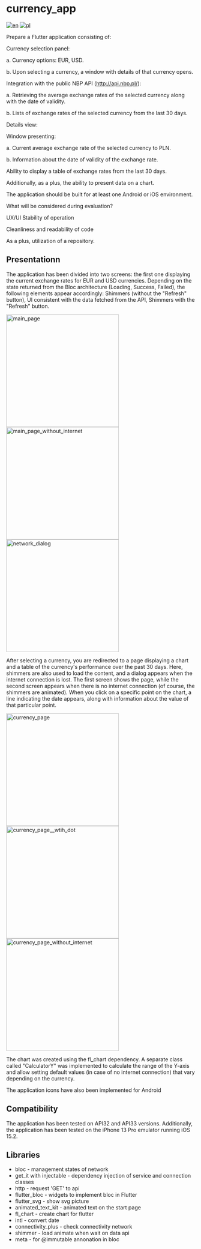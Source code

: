 # currency_app

[![en](https://img.shields.io/badge/lang-en-yellow.svg)](https://github.com/Zalezny/currency_app/edit/readmes/README.md)
[![pl](https://img.shields.io/badge/lang-pl-red.svg)](https://github.com/Zalezny/currency_app/blob/readmes/README.pl.md)

Prepare a Flutter application consisting of:

Currency selection panel:

a. Currency options: EUR, USD.

b. Upon selecting a currency, a window with details of that currency opens.

Integration with the public NBP API (http://api.nbp.pl/):

a. Retrieving the average exchange rates of the selected currency along with the date of validity.

b. Lists of exchange rates of the selected currency from the last 30 days.

Details view:

Window presenting:

a. Current average exchange rate of the selected currency to PLN.

b. Information about the date of validity of the exchange rate.

Ability to display a table of exchange rates from the last 30 days.

Additionally, as a plus, the ability to present data on a chart.

The application should be built for at least one Android or iOS environment.

What will be considered during evaluation?

UX/UI
Stability of operation

Cleanliness and readability of code

As a plus, utilization of a repository.

## Presentationn

The application has been divided into two screens: the first one displaying the current exchange rates for EUR and USD currencies. Depending on the state returned from the Bloc architecture (Loading, Success, Failed), the following elements appear accordingly: Shimmers (without the "Refresh" button), UI consistent with the data fetched from the API, Shimmers with the "Refresh" button.

 <img src="https://user-images.githubusercontent.com/65240240/234219014-47dc5097-c84d-454b-b555-95ce640b466f.png" alt="main_page" style="width: 300px;"><img src="https://user-images.githubusercontent.com/65240240/234219022-35aa7168-f4a6-4990-9a2c-5f940443e942.png" alt="main_page_without_internet" style="width: 300px;"><img src="https://user-images.githubusercontent.com/65240240/234219000-45b50d5e-e547-4d16-bb8d-165f004a601b.png" alt="network_dialog" style="width: 300px;">
 
After selecting a currency, you are redirected to a page displaying a chart and a table of the currency's performance over the past 30 days. Here, shimmers are also used to load the content, and a dialog appears when the internet connection is lost. The first screen shows the page, while the second screen appears when there is no internet connection (of course, the shimmers are animated). When you click on a specific point on the chart, a line indicating the date appears, along with information about the value of that particular point.
 
 <img src="https://user-images.githubusercontent.com/65240240/234222134-5c673c62-554c-4122-998a-70904d72791f.png" alt="currency_page" style="width: 300px;"><img src="https://user-images.githubusercontent.com/65240240/234224721-2f12ec56-3e89-4099-be38-23002868d3f2.png" alt="currency_page__wtih_dot" style="width: 300px;"><img src="https://user-images.githubusercontent.com/65240240/234222154-590b4c2b-8de1-40b6-a9b5-bbc73563b261.png" alt="currency_page_without_internet" style="width: 300px;">

The chart was created using the fl_chart dependency. A separate class called "CalculatorY" was implemented to calculate the range of the Y-axis and allow setting default values (in case of no internet connection) that vary depending on the currency.

The application icons have also been implemented for Android

## Compatibility

The application has been tested on API32 and API33 versions. Additionally, the application has been tested on the iPhone 13 Pro emulator running iOS 15.2.

## Libraries

- bloc - management states of network
- get_it with injectable - dependency injection of service and connection classes
- http - request 'GET' to api 
- flutter_bloc - widgets to implement bloc in Flutter
- flutter_svg - show svg picture
- animated_text_kit - animated text on the start page
- fl_chart - create chart for flutter
- intl - convert date
- connectivity_plus - check connectivity network
- shimmer - load animate when wait on data api
- meta - for @immutable annonation in bloc

